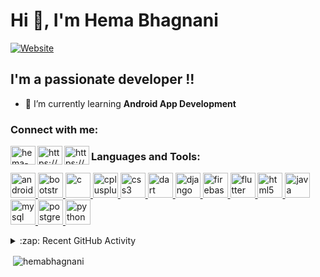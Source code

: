 <h1 align="left">Hi 👋, I'm Hema Bhagnani</h1>

[<img alt="Website" src="https://img.shields.io/website?color=blue&down_message=go&label=Portfolio&style=for-the-badge&up_message=go&url=https%3A%2F%2Fhemabhagnani.pythonanywhere.com">](https://hemabhagnani.pythonanywhere.com/)

## I'm a passionate developer !!
- 🌱 I’m currently learning **Android App Development**
<p align="left">
<h3 align="left">Connect with me:</h3>
<a href="https://linkedin.com/in/hema-bhagnani-607090189" target="blank"><img align="left" src="https://cdn.jsdelivr.net/npm/simple-icons@3.0.1/icons/linkedin.svg" alt="hema-bhagnani-607090189" height="30" width="40" /></a>
<a href="https://fb.com/https://www.facebook.com/hema.bhagnani/" target="blank"><img align="left" src="https://cdn.jsdelivr.net/npm/simple-icons@3.0.1/icons/facebook.svg" alt="https://www.facebook.com/hema.bhagnani/" height="30" width="40" /></a>
<a href="https://www.hackerrank.com/https://www.hackerrank.com/hemabhagnani" target="blank"><img align="left" src="https://cdn.jsdelivr.net/npm/simple-icons@3.0.1/icons/hackerrank.svg" alt="https://www.hackerrank.com/hemabhagnani" height="30" width="40" /></a>
</p>

<h3 align="left">Languages and Tools:</h3>
<p align="left"> <a href="https://developer.android.com" target="_blank"> <img src="https://devicons.github.io/devicon/devicon.git/icons/android/android-original-wordmark.svg" alt="android" width="40" height="40"/> </a> <a href="https://getbootstrap.com" target="_blank"> <img src="https://devicons.github.io/devicon/devicon.git/icons/bootstrap/bootstrap-plain.svg" alt="bootstrap" width="40" height="40"/> </a> <a href="https://www.cprogramming.com/" target="_blank"> <img src="https://devicons.github.io/devicon/devicon.git/icons/c/c-original.svg" alt="c" width="40" height="40"/> </a> <a href="https://www.w3schools.com/cpp/" target="_blank"> <img src="https://devicons.github.io/devicon/devicon.git/icons/cplusplus/cplusplus-original.svg" alt="cplusplus" width="40" height="40"/> </a> <a href="https://www.w3schools.com/css/" target="_blank"> <img src="https://devicons.github.io/devicon/devicon.git/icons/css3/css3-original-wordmark.svg" alt="css3" width="40" height="40"/> </a> <a href="https://dart.dev" target="_blank"> <img src="https://www.vectorlogo.zone/logos/dartlang/dartlang-icon.svg" alt="dart" width="40" height="40"/> </a> <a href="https://www.djangoproject.com/" target="_blank"> <img src="https://devicons.github.io/devicon/devicon.git/icons/django/django-original.svg" alt="django" width="40" height="40"/> </a> <a href="https://firebase.google.com/" target="_blank"> <img src="https://www.vectorlogo.zone/logos/firebase/firebase-icon.svg" alt="firebase" width="40" height="40"/> </a> <a href="https://flutter.dev" target="_blank"> <img src="https://www.vectorlogo.zone/logos/flutterio/flutterio-icon.svg" alt="flutter" width="40" height="40"/> </a> <a href="https://www.w3.org/html/" target="_blank"> <img src="https://devicons.github.io/devicon/devicon.git/icons/html5/html5-original-wordmark.svg" alt="html5" width="40" height="40"/> </a> <a href="https://www.java.com" target="_blank"> <img src="https://devicons.github.io/devicon/devicon.git/icons/java/java-original-wordmark.svg" alt="java" width="40" height="40"/> </a> <a href="https://www.mysql.com/" target="_blank"> <img src="https://devicons.github.io/devicon/devicon.git/icons/mysql/mysql-original-wordmark.svg" alt="mysql" width="40" height="40"/> </a> <a href="https://www.postgresql.org" target="_blank"> <img src="https://devicons.github.io/devicon/devicon.git/icons/postgresql/postgresql-original-wordmark.svg" alt="postgresql" width="40" height="40"/> </a> <a href="https://www.python.org" target="_blank"> <img src="https://devicons.github.io/devicon/devicon.git/icons/python/python-original.svg" alt="python" width="40" height="40"/> </a> </p>

<details>
  <summary>:zap: Recent GitHub Activity</summary>

<!--START_SECTION:activity-->
1. 🗣 Commented on [#43](https://github.com/codesankalp/dsalgo/issues/43) in [codesankalp/dsalgo](https://github.com/codesankalp/dsalgo)
2. 🎉 Merged PR [#14](https://github.com/hemabhagnani/Brew_Crew/pull/14) in [hemabhagnani/Brew_Crew](https://github.com/hemabhagnani/Brew_Crew)
3. ❌ Reopened PR [#43](https://github.com/codesankalp/dsalgo/pull/43) in [codesankalp/dsalgo](https://github.com/codesankalp/dsalgo)
4. ❌ Closed PR [#43](https://github.com/codesankalp/dsalgo/pull/43) in [codesankalp/dsalgo](https://github.com/codesankalp/dsalgo)
5. 💪 Opened PR [#6](https://github.com/dikshantmali/Hacktoberfest2020-HTML-CSS-WEB/pull/6) in [dikshantmali/Hacktoberfest2020-HTML-CSS-WEB](https://github.com/dikshantmali/Hacktoberfest2020-HTML-CSS-WEB)
<!--END_SECTION:activity-->

</details>

<p>&nbsp;<img align="center" src="https://github-readme-stats.vercel.app/api?username=hemabhagnani&show_icons=true" alt="hemabhagnani" /></p>





